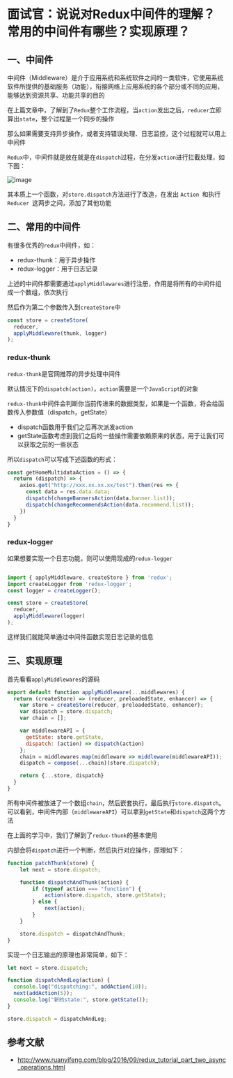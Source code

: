 # 面试官：说说对Redux中间件的理解？常用的中间件有哪些？实现原理？




## 一、中间件

中间件（Middleware）是介于应用系统和系统软件之间的一类软件，它使用系统软件所提供的基础服务（功能），衔接网络上应用系统的各个部分或不同的应用，能够达到资源共享、功能共享的目的

在上篇文章中，了解到了`Redux`整个工作流程，当`action`发出之后，`reducer`立即算出`state`，整个过程是一个同步的操作

那么如果需要支持异步操作，或者支持错误处理、日志监控，这个过程就可以用上中间件

`Redux`中，中间件就是放在就是在`dispatch`过程，在分发`action`进行拦截处理，如下图：

![image](https://github.com/linwu-hi/code-interview/assets/137023716/64080f05-73bd-4fa1-a250-faf9b9e6f87d)

其本质上一个函数，对`store.dispatch`方法进行了改造，在发出 `Action `和执行 `Reducer `这两步之间，添加了其他功能


## 二、常用的中间件

有很多优秀的`redux`中间件，如：

- redux-thunk：用于异步操作
- redux-logger：用于日志记录

上述的中间件都需要通过`applyMiddlewares`进行注册，作用是将所有的中间件组成一个数组，依次执行

然后作为第二个参数传入到`createStore`中

```js
const store = createStore(
  reducer,
  applyMiddleware(thunk, logger)
);
```

### redux-thunk

`redux-thunk`是官网推荐的异步处理中间件

默认情况下的`dispatch(action)`，`action`需要是一个`JavaScript`的对象

`redux-thunk`中间件会判断你当前传进来的数据类型，如果是一个函数，将会给函数传入参数值（dispatch，getState）

- dispatch函数用于我们之后再次派发action
- getState函数考虑到我们之后的一些操作需要依赖原来的状态，用于让我们可以获取之前的一些状态

所以`dispatch`可以写成下述函数的形式：

```js
const getHomeMultidataAction = () => {
  return (dispatch) => {
    axios.get("http://xxx.xx.xx.xx/test").then(res => {
      const data = res.data.data;
      dispatch(changeBannersAction(data.banner.list));
      dispatch(changeRecommendsAction(data.recommend.list));
    })
  }
}
```



### redux-logger


如果想要实现一个日志功能，则可以使用现成的`redux-logger`

```js

import { applyMiddleware, createStore } from 'redux';
import createLogger from 'redux-logger';
const logger = createLogger();

const store = createStore(
  reducer,
  applyMiddleware(logger)
);
```

这样我们就能简单通过中间件函数实现日志记录的信息



## 三、实现原理

首先看看`applyMiddlewares`的源码

```js
export default function applyMiddleware(...middlewares) {
  return (createStore) => (reducer, preloadedState, enhancer) => {
    var store = createStore(reducer, preloadedState, enhancer);
    var dispatch = store.dispatch;
    var chain = [];

    var middlewareAPI = {
      getState: store.getState,
      dispatch: (action) => dispatch(action)
    };
    chain = middlewares.map(middleware => middleware(middlewareAPI));
    dispatch = compose(...chain)(store.dispatch);

    return {...store, dispatch}
  }
}
```

所有中间件被放进了一个数组`chain`，然后嵌套执行，最后执行`store.dispatch`。可以看到，中间件内部（`middlewareAPI`）可以拿到`getState`和`dispatch`这两个方法

在上面的学习中，我们了解到了`redux-thunk`的基本使用

内部会将`dispatch`进行一个判断，然后执行对应操作，原理如下：

```js
function patchThunk(store) {
    let next = store.dispatch;

    function dispatchAndThunk(action) {
        if (typeof action === "function") {
            action(store.dispatch, store.getState);
        } else {
            next(action);
        }
    }

    store.dispatch = dispatchAndThunk;
}
```

实现一个日志输出的原理也非常简单，如下：

```js
let next = store.dispatch;

function dispatchAndLog(action) {
  console.log("dispatching:", addAction(10));
  next(addAction(5));
  console.log("新的state:", store.getState());
}

store.dispatch = dispatchAndLog;
```


## 参考文献

- http://www.ruanyifeng.com/blog/2016/09/redux_tutorial_part_two_async_operations.html